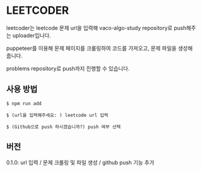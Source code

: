 # LEETCODER

leetcoder는 leetcode 문제 url을 입력해 vaco-algo-study repository로 push해주는 uploader입니다.

puppeteer를 이용해 문제 페이지를 크롤링하여 코드를 가져오고, 문제 파일을 생성해 줍니다.

problems repository로 push까지 진행할 수 있습니다.

## 사용 방법

```
$ npm run add

$ (url을 입력해주세요: ) leetcode url 입력

$ (Github으로 push 하시겠습니까?) push 여부 선택
```


## 버전

0.1.0: url 입력 / 문제 크롤링 및 파일 생성 / github push 기능 추가
